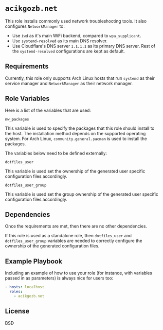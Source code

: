 # `acikgozb.net`

This role installs commonly used network troubleshooting tools.
It also configures `NetworkManager` to:

- Use `iwd` as it's main WiFi backend, compared to `wpa_supplicant`.
- Use `systemd-resolved` as its main DNS resolver.
- Use Cloudflare's DNS server `1.1.1.1` as its primary DNS server. Rest of the `systemd-resolved` configurations are kept as default.

## Requirements

Currently, this role only supports Arch Linux hosts that run `systemd` as their service manager and `NetworkManager` as their network manager.

## Role Variables

Here is a list of the variables that are used:

`nw_packages`

This variable is used to specify the packages that this role should install to the host.
The installation method depends on the supported operating system. For Arch Linux, `community.general.pacman` is used to install the packages.

The variables below need to be defined externally:

`dotfiles_user`

This variable is used set the ownership of the generated user specific configuration files accordingly.

`dotfiles_user_group`

This variable is used set the group ownership of the generated user specific configuration files accordingly.

## Dependencies

Once the requirements are met, then there are no other dependencies.

If this role is used as a standalone role, then `dotfiles_user` and `dotfiles_user_group` variables are needed to correctly configure the ownership of the generated configuration files.

## Example Playbook

Including an example of how to use your role (for instance, with variables passed in as parameters) is always nice for users too:

```yml
- hosts: localhost
  roles:
    - acikgozb.net
```

## License

BSD
